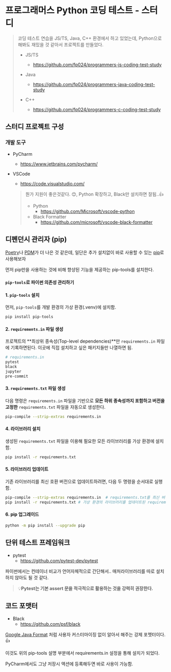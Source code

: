 # 프로그래머스 Python 코딩 테스트 - 스터디

> 코딩 테스트 연습을 JS/TS, Java, C++ 환경에서 하고 있었는데, Python으로 해봐도 재밌을 것 같아서 프로젝트를 만들었다.
>
> * JS/TS
>   * https://github.com/fp024/programmers-js-coding-test-study
>
> * Java
>   * https://github.com/fp024/programmers-java-coding-test-study
> * C++
>   * https://github.com/fp024/programmers-c-coding-test-study
>



## 스터디 프로젝트  구성

### 개발 도구

* PyCharm
  * https://www.jetbrains.com/pycharm/
* VSCode
  
  * https://code.visualstudio.com/
  
  > 뭔가 지원이 좋은것같다. 😊,  Python 확장하고, Black만 설치하면 잘됨..👍
  >
  > * Python
  >   * https://github.com/Microsoft/vscode-python
  > * Black Formatter
  >   * https://github.com/microsoft/vscode-black-formatter





## 디펜던시 관리자 (pip)

[Poetry](https://github.com/python-poetry/poetry)나 [PDM](https://github.com/pdm-project/pdm)가 더 나은 것 같은데, 일단은 추가 설치없이 바로 사용할 수 있는 [pip](https://github.com/pypa/pip)로 사용해보자

먼저 pip만을 사용하는 것에 비해 향샹된 기능을 제공하는 pip-tools를 설치한다.



#### `pip-tools`로 파이썬 의존성 관리하기

#### 1\. `pip-tools` 설치

먼저, `pip-tools`를 개발 환경의 가상 환경(.venv)에 설치함.

```sh
pip install pip-tools
```

#### 2\. `requirements.in` 파일 생성

프로젝트의 \*\*최상위 종속성(Top-level dependencies)\*\*만 `requirements.in` 파일에 기록하면된다. 이곳에 직접 설치하고 싶은 패키지들만 나열하면 됨.

```sh
# requirements.in
pytest
black
jupyter
pre-commit
```

#### 3\. `requirements.txt` 파일 생성

다음 명령은 `requirements.in` 파일을 기반으로 **모든 하위 종속성까지 포함하고 버전을 고정한** `requirements.txt` 파일을 자동으로 생성한다.

```sh
pip-compile --strip-extras requirements.in
```

#### 4\. 라이브러리 설치

생성된 `requirements.txt` 파일을 이용해 필요한 모든 라이브러리를 가상 환경에 설치함.

```sh
pip install -r requirements.txt
```

#### 5\. 라이브러리 업데이트

기존 라이브러리를 최신 호환 버전으로 업데이트하려면, 다음 두 명령을 순서대로 실행함.

```sh
pip-compile --strip-extras requirements.in  # requirements.txt를 최신 버전으로 업데이트
pip install -r requirements.txt # 가상 환경의 라이브러리를 업데이트된 requirements.txt에 맞춰 설치/업데이트
```

#### 6\. pip 업그레이드
```sh
python -m pip install --upgrade pip
```




## 단위 테스트 프레임워크

* pytest
  * https://github.com/pytest-dev/pytest

파이썬에서는 컨테이너 비교가 언어자체적으로 간단해서.. 매처라이브러리를 따로 설치하지 않아도 될 것 같다.

> 💡**Pytest는 기본 assert 문을 적극적으로 활용하는 것을 강력히 권장한다.**



## 코드 포맷터

* Black
  * https://github.com/psf/black

[Google Java Format](https://github.com/google/google-java-format) 처럼 사용자 커스터마이징 없이 알아서 해주는 강제 포멧터이다. 👍

이것도 위의 pip-tools 설명 부분에서  requirements.in 설정을 통해 설치가 되었다.

PyCharm에서도 그냥 저장시 액션에 등록해두면 바로 사용이 가능함. 

